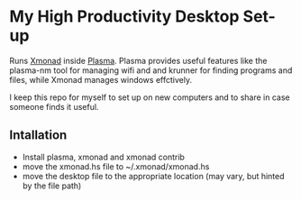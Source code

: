 # My High Productivity Desktop Set-up
Runs [Xmonad](https://xmonad.org/) inside [Plasma](https://kde.org/plasma-desktop/). Plasma provides useful features like the plasma-nm tool for managing wifi and and krunner for finding programs and files, while Xmonad manages windows effctively.

I keep this repo for myself to set up on new computers and to share in case someone finds it useful.

## Intallation
* Install plasma, xmonad and xmonad contrib
* move the xmonad.hs file to ~/.xmonad/xmonad.hs
* move the desktop file to the appropriate location (may vary, but hinted by the file path)
